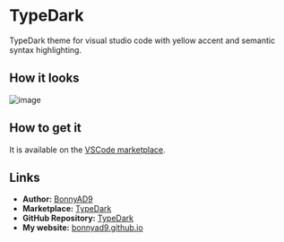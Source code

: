 # TypeDark
TypeDark theme for visual studio code with yellow accent and semantic syntax highlighting.

## How it looks
![image](https://github.com/BonnyAD9/TypeDark/assets/46282097/393b1b1f-5876-4526-a97b-8a8248f65396)

## How to get it
It is available on the [VSCode marketplace](https://marketplace.visualstudio.com/items?itemName=BonnyAD9.typedark).

## Links
- **Author:** [BonnyAD9](https://github.com/BonnyAD9)
- **Marketplace:** [TypeDark](https://marketplace.visualstudio.com/items?itemName=BonnyAD9.typedark)
- **GitHub Repository:** [TypeDark](https://github.com/BonnyAD9/TypeDark)
- **My website:** [bonnyad9.github.io](https://bonnyad9.github.io/)
